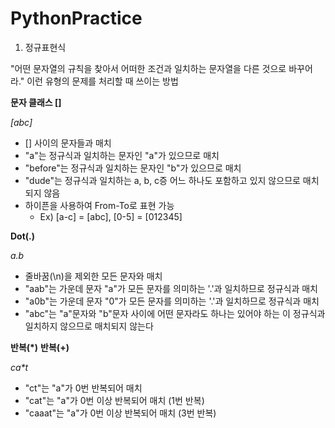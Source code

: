 # PythonPractice

1. 정규표현식

"어떤 문자열의 규칙을 찾아서 어떠한 조건과 일치하는 문자열을 다른 것으로 바꾸어라." 이런 유형의 문제를 처리할 때 쓰이는 방법

**문자 클래스 []**

_[abc]_

- [] 사이의 문자들과 매치
- "a"는 정규식과 일치하는 문자인 "a"가 있으므로 매치
- "before"는 정규식과 일치하는 문자인 "b"가 있으므로 매치
- "dude"는 정규식과 일치하는 a, b, c증 어느 하나도 포함하고 있지 않으므로 매치되지 않음
- 하이픈을 사용하여 From-To로 표현 가능
  - Ex) [a-c] = [abc], [0-5] = [012345]

**Dot(.)**

_a.b_

- 줄바꿈(\n)을 제외한 모든 문자와 매치
- "aab"는 가운데 문자 "a"가 모든 문자를 의미하는 '.'과 일치하므로 정규식과 매치
- "a0b"는 가운데 문자 "0"가 모든 문자를 의미하는 '.'과 일치하므로 정규식과 매치
- "abc"는 "a"문자와 "b"문자 사이에 어떤 문자라도 하나는 있어야 하는 이 정규식과 일치하지 않으므로 매치되지 않는다

**반복(*)**
**반복(+)**

_ca*t_

- "ct"는 "a"가 0번 반복되어 매치
- "cat"는 "a"가 0번 이상 반복되어 매치 (1번 반복)
- "caaat"는 "a"가 0번 이상 반복되어 매치 (3번 반복)



